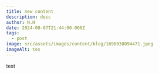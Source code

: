 ```yaml
---
title: new content
description: desc
author: N.H
date: 2024-08-07T21:44:00.000Z
tags:
  - post
image: src/assets/images/content/blog/1698038094471.jpeg
imageAlt: tes
---
```

test
